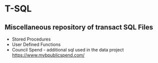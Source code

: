 # T-SQL
## Miscellaneous repository of transact SQL Files
- Stored Procedures
- User Defined Functions
- Council Spend - additional sql used in the data project https://www.mybpublicspend.com/
